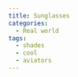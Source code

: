 ```yaml
---
title: Sunglasses
categories:
  - Real world
tags:
  - shades
  - cool
  - aviators
---
```

